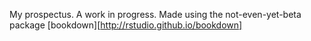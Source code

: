 My prospectus. A work in progress. Made using the not-even-yet-beta package [bookdown][http://rstudio.github.io/bookdown]